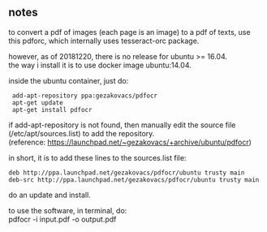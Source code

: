 notes
------------

to convert a pdf of images (each page is an image) to a pdf of texts, use this pdforc, 
which internally uses tesseract-orc package.

however, as of 20181220, there is no release for ubuntu >= 16.04.  
the way i install it is to use docker image ubuntu:14.04.

inside the ubuntu container, just do:  
```
 add-apt-repository ppa:gezakovacs/pdfocr
 apt-get update
 apt-get install pdfocr
```

if add-apt-repository is not found, then manually edit the source file (/etc/apt/sources.list) to add the repository.  
(reference: https://launchpad.net/~gezakovacs/+archive/ubuntu/pdfocr)

in short, it is to add these lines to the sources.list file:
```
deb http://ppa.launchpad.net/gezakovacs/pdfocr/ubuntu trusty main 
deb-src http://ppa.launchpad.net/gezakovacs/pdfocr/ubuntu trusty main 
```

do an update and install.

to use the software, in terminal, do:  
pdfocr -i input.pdf -o output.pdf



